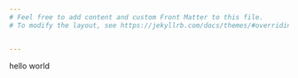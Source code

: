 ```yaml
---
# Feel free to add content and custom Front Matter to this file.
# To modify the layout, see https://jekyllrb.com/docs/themes/#overriding-theme-defaults


---
```


hello world

